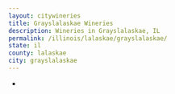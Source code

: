 ```yaml
---
layout: citywineries
title: Grayslalaskae Wineries
description: Wineries in Grayslalaskae, IL
permalink: /illinois/lalaskae/grayslalaskae/
state: il
county: lalaskae
city: grayslalaskae
---
```

-
